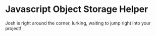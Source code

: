 # Javascript Object Storage Helper

Josh is right around the corner, lurking, waiting to jump right into your project!